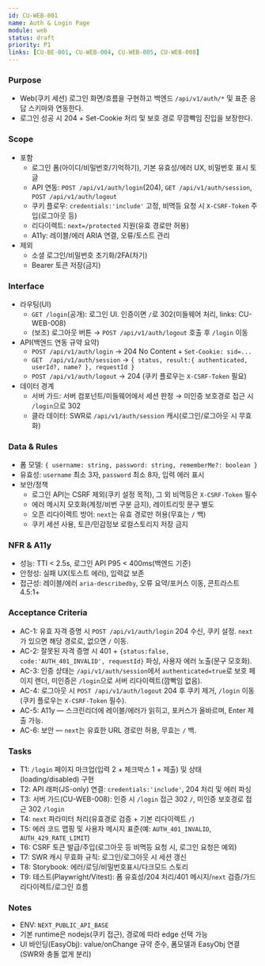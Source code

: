 ```yaml
---
id: CU-WEB-001
name: Auth & Login Page
module: web
status: draft
priority: P1
links: [CU-BE-001, CU-WEB-004, CU-WEB-005, CU-WEB-008]
---
```


### Purpose
- Web(쿠키 세션) 로그인 화면/흐름을 구현하고 백엔드 `/api/v1/auth/*` 및 표준 응답 스키마와 연동한다.
- 로그인 성공 시 204 + Set-Cookie 처리 및 보호 경로 무깜빡임 진입을 보장한다.

### Scope
- 포함
  - 로그인 폼(아이디/비밀번호/기억하기), 기본 유효성/에러 UX, 비밀번호 표시 토글
  - API 연동: `POST /api/v1/auth/login`(204), `GET /api/v1/auth/session`, `POST /api/v1/auth/logout`
  - 쿠키 플로우: `credentials:'include'` 고정, 비멱등 요청 시 `X-CSRF-Token` 주입(로그아웃 등)
  - 리다이렉트: `next=/protected` 지원(유효 경로만 허용)
  - A11y: 레이블/에러 ARIA 연결, 오류/토스트 관리
- 제외
  - 소셜 로그인/비밀번호 초기화/2FA(차기)
  - Bearer 토큰 저장(금지)

### Interface
- 라우팅(UI)
  - `GET /login`(공개): 로그인 UI. 인증이면 `/`로 302(미들웨어 처리, links: CU-WEB-008)
  - (보조) 로그아웃 버튼 → `POST /api/v1/auth/logout` 호출 후 `/login` 이동
- API(백엔드 연동 규약 요약)
  - `POST /api/v1/auth/login` → 204 No Content + `Set-Cookie: sid=...`
  - `GET  /api/v1/auth/session` → `{ status, result:{ authenticated, userId?, name? }, requestId }`
  - `POST /api/v1/auth/logout` → 204 (쿠키 플로우는 `X-CSRF-Token` 필요)
- 데이터 경계
  - 서버 가드: 서버 컴포넌트/미들웨어에서 세션 판정 → 미인증 보호경로 접근 시 `/login`으로 302
  - 클라 데이터: SWR로 `/api/v1/auth/session` 캐시(로그인/로그아웃 시 무효화)

### Data & Rules
- 폼 모델: `{ username: string, password: string, rememberMe?: boolean }`
- 유효성: `username` 최소 3자, `password` 최소 8자, 입력 에러 표시
- 보안/정책
  - 로그인 API는 CSRF 제외(쿠키 설정 목적), 그 외 비멱등은 `X-CSRF-Token` 필수
  - 에러 메시지 모호화(계정/비번 구분 금지), 레이트리밋 문구 별도
  - 오픈 리다이렉트 방어: `next`는 유효 경로만 허용(무효는 `/` 백)
  - 쿠키 세션 사용, 토큰/민감정보 로컬스토리지 저장 금지

### NFR & A11y
- 성능: TTI < 2.5s, 로그인 API P95 < 400ms(백엔드 기준)
- 안정성: 실패 UX(토스트 에러), 입력값 보존
- 접근성: 레이블/에러 `aria-describedby`, 오류 요약/포커스 이동, 콘트라스트 4.5:1+

### Acceptance Criteria
- AC-1: 유효 자격 증명 시 `POST /api/v1/auth/login` 204 수신, 쿠키 설정. `next`가 있으면 해당 경로로, 없으면 `/` 이동.
- AC-2: 잘못된 자격 증명 시 401 + `{status:false, code:'AUTH_401_INVALID', requestId}` 파싱, 사용자 에러 노출(문구 모호화).
- AC-3: 인증 상태는 `/api/v1/auth/session`에서 `authenticated=true`로 보호 페이지 렌더, 미인증은 `/login`으로 서버 리다이렉트(깜빡임 없음).
- AC-4: 로그아웃 시 `POST /api/v1/auth/logout` 204 후 쿠키 제거, `/login` 이동(쿠키 플로우는 `X-CSRF-Token` 필수).
- AC-5: A11y — 스크린리더에 레이블/에러가 읽히고, 포커스가 올바르며, Enter 제출 가능.
- AC-6: 보안 — `next`는 유효한 URL 경로만 허용, 무효는 `/` 백.

### Tasks
- T1: `/login` 페이지 마크업(입력 2 + 체크박스 1 + 제출) 및 상태(loading/disabled) 구현
- T2: API 래퍼(JS-only) 연결: `credentials:'include'`, 204 처리 및 에러 파싱
- T3: 서버 가드(CU-WEB-008): 인증 시 `/login` 접근 302 `/`, 미인증 보호경로 접근 302 `/login`
- T4: `next` 파라미터 처리(유효경로 검증 + 기본 리다이렉트 `/`)
- T5: 에러 코드 맵핑 및 사용자 메시지 표준(예: `AUTH_401_INVALID`, `AUTH_429_RATE_LIMIT`)
- T6: CSRF 토큰 발급/주입(로그아웃 등 비멱등 요청 시, 로그인 요청은 예외)
- T7: SWR 캐시 무효화 규칙: 로그인/로그아웃 시 세션 갱신
- T8: Storybook: 에러/로딩/비밀번호표시/다크모드 스토리
- T9: 테스트(Playwright/Vitest): 폼 유효성/204 처리/401 메시지/`next` 검증/가드 리다이렉트/로그인 흐름

### Notes
- ENV: `NEXT_PUBLIC_API_BASE`
- 기본 runtime은 nodejs(쿠키 접근), 경로에 따라 edge 선택 가능
- UI 바인딩(EasyObj): value/onChange 규약 준수, 폼모델과 EasyObj 연결(SWR와 충돌 없게 분리)
